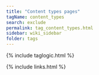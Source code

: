 ```yaml
---
title: "Content types pages"
tagName: content_types
search: exclude
permalink: tag_content_types.html
sidebar: wiki_sidebar
folder: tags
---
```

{% include taglogic.html %}

{% include links.html %}
